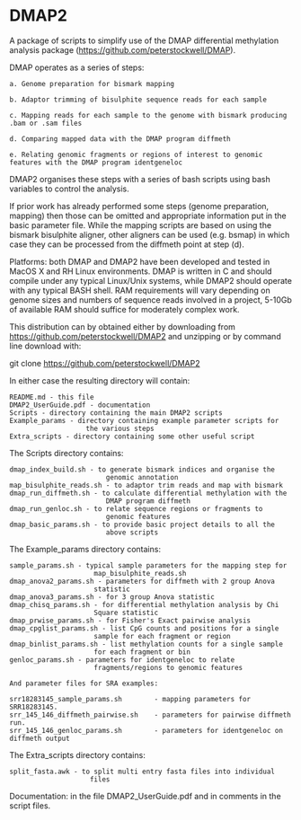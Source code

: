 #				DMAP2

A package of scripts to simplify use of the DMAP differential
methylation analysis package (https://github.com/peterstockwell/DMAP).

DMAP operates as a series of steps:
```
a. Genome preparation for bismark mapping

b. Adaptor trimming of bisulphite sequence reads for each sample

c. Mapping reads for each sample to the genome with bismark producing
.bam or .sam files

d. Comparing mapped data with the DMAP program diffmeth

e. Relating genomic fragments or regions of interest to genomic
features with the DMAP program identgeneloc
```
DMAP2 organises these steps with a series of bash scripts using bash
variables to control the analysis.

If prior work has already performed some steps (genome preparation,
mapping) then those can be omitted and appropriate information put in
the basic parameter file.  While the mapping scripts are based on
using the bismark bisulphite aligner, other aligners can be used
(e.g. bsmap) in which case they can be processed from the diffmeth
point at step (d).

Platforms: both DMAP and DMAP2 have been developed and tested in MacOS
X and RH Linux environments.  DMAP is written in C and should compile
under any typical Linux/Unix systems, while DMAP2 should operate with
any typical BASH shell.  RAM requirements will vary depending on
genome sizes and numbers of sequence reads involved in a project,
5-10Gb of available RAM should suffice for moderately complex work.

This distribution can by obtained either by downloading from
https://github.com/peterstockwell/DMAP2 and unzipping or by command
line download with:

git clone https://github.com/peterstockwell/DMAP2

In either case the resulting directory will contain:
```
README.md - this file
DMAP2_UserGuide.pdf - documentation
Scripts - directory containing the main DMAP2 scripts
Example_params - directory containing example parameter scripts for
                   the various steps
Extra_scripts - directory containing some other useful script
```
The Scripts directory contains:
```
dmap_index_build.sh - to generate bismark indices and organise the
                        genomic annotation
map_bisulphite_reads.sh - to adaptor trim reads and map with bismark
dmap_run_diffmeth.sh - to calculate differential methylation with the
                        DMAP program diffmeth
dmap_run_genloc.sh - to relate sequence regions or fragments to
                        genomic features
dmap_basic_params.sh - to provide basic project details to all the
                        above scripts
```
The Example_params directory contains:
```
sample_params.sh - typical sample parameters for the mapping step for
                     map_bisulphite_reads.sh
dmap_anova2_params.sh - parameters for diffmeth with 2 group Anova
                     statistic
dmap_anova3_params.sh - for 3 group Anova statistic
dmap_chisq_params.sh - for differential methylation analysis by Chi
                     Square statistic
dmap_prwise_params.sh - for Fisher's Exact pairwise analysis
dmap_cpglist_params.sh - list CpG counts and positions for a single
                     sample for each fragment or region
dmap_binlist_params.sh - list methylation counts for a single sample
                     for each fragment or bin
genloc_params.sh - parameters for identgeneloc to relate
                     fragments/regions to genomic features

And parameter files for SRA examples:

srr18283145_sample_params.sh		- mapping parameters for SRR18283145.
srr_145_146_diffmeth_pairwise.sh	- parameters for pairwise diffmeth run.
srr_145_146_genloc_params.sh		- parameters for identgeneloc on diffmeth output
```
The Extra_scripts directory contains:
```
split_fasta.awk - to split multi entry fasta files into individual
                    files
```
Documentation: in the file DMAP2_UserGuide.pdf and in comments in the
script files.
